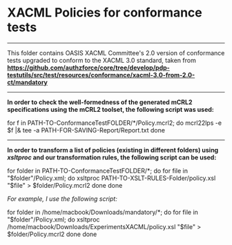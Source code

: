# XACML Policies for conformance tests 
*********************************************
This folder contains OASIS XACML Committee's 2.0 version of conformance tests upgraded to conform to the XACML 3.0 standard, taken from 
**https://github.com/authzforce/core/tree/develop/pdp-testutils/src/test/resources/conformance/xacml-3.0-from-2.0-ct/mandatory**

*****************************************

**In order to check the well-formedness of the generated mCRL2 specifications using the mCRL2 toolset, the following script was used:**

for f in PATH-TO-ConformanceTestFOLDER/*/Policy.mcrl2; do
    mcrl22lps -e $f |& tee -a PATH-FOR-SAVING-Report/Report.txt
done

****************************************

**In order to transform a list of policies (existing in different folders) using *xsltproc* and our transformation rules, the following script can be used:**


for folder in PATH-TO-ConformanceTestFOLDER/*; do
    for file in "$folder"/Policy.xml; do
        xsltproc PATH-TO-XSLT-RULES-Folder/policy.xsl "$file" > $folder/Policy.mcrl2
    done
done


*For example, I use the following script:*

for folder in /home/macbook/Downloads/mandatory/*; do
    for file in "$folder"/Policy.xml; do
        xsltproc /home/macbook/Downloads/ExperimentsXACML/policy.xsl "$file" > $folder/Policy.mcrl2
    done
done


